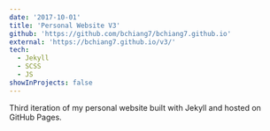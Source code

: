 ```yaml
---
date: '2017-10-01'
title: 'Personal Website V3'
github: 'https://github.com/bchiang7/bchiang7.github.io'
external: 'https://bchiang7.github.io/v3/'
tech:
  - Jekyll
  - SCSS
  - JS
showInProjects: false
---
```


Third iteration of my personal website built with Jekyll and hosted on GitHub Pages.
